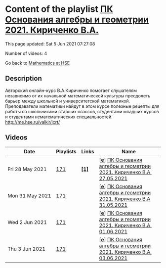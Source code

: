 # Content of the playlist [ПК Основания алгебры и геометрии 2021. Кириченко В.А.](https://youtube.com/playlist?list=PLq3E5oubNNoDzOuAPdu1VSuKemvGtdSnC)

This page updated: Sat 5 Jun 2021 07:27:08

Number of videos: 4

Go back to [Mathematics at HSE](./README.md)

## Description

Авторский онлайн-курс В.А.Кириченко помогает слушателям независимо от их начальной математической культуры преодолеть барьер между школьной и университетской математикой. Преподаватели математики найдут в этом курсе полезные рецепты для работы со школьниками старших классов, студентами младших курсов и студентами нематематических специальностей. http://me.hse.ru/valkir/icrt/

## Videos

|Date|Playlists|Links|Name|
|---|---|---|---|
| Fri&nbsp;28&nbsp;May&nbsp;2021 | [171](./playlists/171.md "ПК Основания алгебры и геометрии 2021. Кириченко В.А.") | [**[1]**](http://me.hse.ru/valkir/icrt/) | [[**e**](https://studio.youtube.com/video/tLvaOCP1mFI/edit)] [ПК Основания алгебры и геометрии 2021. Кириченко В.А. 27.05.2021](https://youtube.com/watch?v=tLvaOCP1mFI&list=PLq3E5oubNNoDzOuAPdu1VSuKemvGtdSnC "на странице курса будут появляться все материалы :  http://me.hse.ru/valkir/icrt/") |
| Mon&nbsp;31&nbsp;May&nbsp;2021 | [171](./playlists/171.md "ПК Основания алгебры и геометрии 2021. Кириченко В.А.") |  | [[**e**](https://studio.youtube.com/video/icEpzGM5jgY/edit)] [ПК Основания алгебры и геометрии 2021. Кириченко В.А 31.05.2021](https://youtube.com/watch?v=icEpzGM5jgY&list=PLq3E5oubNNoDzOuAPdu1VSuKemvGtdSnC "") |
| Wed&nbsp;2&nbsp;Jun&nbsp;2021 | [171](./playlists/171.md "ПК Основания алгебры и геометрии 2021. Кириченко В.А.") |  | [[**e**](https://studio.youtube.com/video/jVXSJ56GmgY/edit)] [ПК Основания алгебры и геометрии 2021. Кириченко В.А. 01.06.2021](https://youtube.com/watch?v=jVXSJ56GmgY&list=PLq3E5oubNNoDzOuAPdu1VSuKemvGtdSnC "") |
| Thu&nbsp;3&nbsp;Jun&nbsp;2021 | [171](./playlists/171.md "ПК Основания алгебры и геометрии 2021. Кириченко В.А.") |  | [[**e**](https://studio.youtube.com/video/ldVk6wI9Hvo/edit)] [ПК Основания алгебры и геометрии 2021. Кириченко В.А. 03.06.2021](https://youtube.com/watch?v=ldVk6wI9Hvo&list=PLq3E5oubNNoDzOuAPdu1VSuKemvGtdSnC "") |
